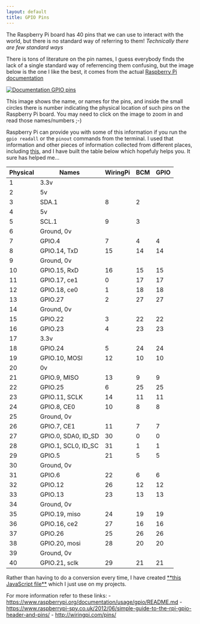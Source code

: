 ```yaml
---
layout: default
title: GPIO Pins
---
```


The Raspberry Pi board has 40 pins that we can use to interact with the world, but there is no standard way of referring to them! _Technically there are few standard ways_

There is tons of literature on the pin names, I guess everybody finds the lack of a single standard way of referrencing them confusing, but the image below is the one I like the best, it comes from the actual <a href="https://www.raspberrypi.org/documentation/usage/gpio/" target="_blank">Raspberry Pi documentation</a>

<a href="/assets/blog/2021-04-18/DocumentationGPIO.png" style="cursor: zoom-in;">![Documentation GPIO pins](/assets/blog/2021-04-18/DocumentationGPIO.png)</a>

This image shows the name, or names for the pins, and inside the small circles there is number indicating the physical location of such pins on the Raspberry Pi board. You may need to click on the image to zoom in and read those names/numbers ;-)

Raspberry Pi can provide you with some of this information if you run the `gpio readall` or the `pinout` commands from the terminal. I used that information and other pieces of information collected from different places, including <a href="http://abyz.me.uk/rpi/pigpio/" target="_blank">this</a>, and I have built the table below which hopefuly helps you. It sure has helped me...

| Physical | Names               | WiringPi | BCM | GPIO |
| -------- | ------------------- | --- | --- | ---- |
| 1        | 3.3v                |     |     |      |
| 2        | 5v                  |     |     |      |
| 3        | SDA.1               | 8   | 2   |      |
| 4        | 5v                  |     |     |      |
| 5        | SCL.1               | 9   | 3   |      |
| 6        | Ground, 0v          |     |     |      |
| 7        | GPIO.4              | 7   | 4   | 4    |
| 8        | GPIO.14, TxD        | 15  | 14  | 14   |
| 9        | Ground, 0v          |     |     |      |
| 10       | GPIO.15, RxD        | 16  | 15  | 15   |
| 11       | GPIO.17, ce1        | 0   | 17  | 17   |
| 12       | GPIO.18, ce0        | 1   | 18  | 18   |
| 13       | GPIO.27             | 2   | 27  | 27   |
| 14       | Ground, 0v          |     |     |      |
| 15       | GPIO.22             | 3   | 22  | 22   |
| 16       | GPIO.23             | 4   | 23  | 23   |
| 17       | 3.3v                |     |     |      |
| 18       | GPIO.24             | 5   | 24  | 24   |
| 19       | GPIO.10, MOSI       | 12  | 10  | 10   |
| 20       | 0v                  |     |     |      |
| 21       | GPIO.9, MISO        | 13  | 9   | 9    |
| 22       | GPIO.25             | 6   | 25  | 25   |
| 23       | GPIO.11, SCLK       | 14  | 11  | 11   |
| 24       | GPIO.8, CE0         | 10  | 8   | 8    |
| 25       | Ground, 0v          |     |     |      |
| 26       | GPIO.7, CE1         | 11  | 7   | 7    |
| 27       | GPIO.0, SDA0, ID_SD | 30  | 0   | 0    |
| 28       | GPIO.1, SCL0, ID_SC | 31  | 1   | 1    |
| 29       | GPIO.5              | 21  | 5   | 5    |
| 30       | Ground, 0v          |     |     |      |
| 31       | GPIO.6              | 22  | 6   | 6    |
| 32       | GPIO.12             | 26  | 12  | 12   |
| 33       | GPIO.13             | 23  | 13  | 13   |
| 34       | Ground, 0v          |     |     |      |
| 35       | GPIO.19, miso       | 24  | 19  | 19   |
| 36       | GPIO.16, ce2        | 27  | 16  | 16   |
| 37       | GPIO.26             | 25  | 26  | 26   |
| 38       | GPIO.20, mosi       | 28  | 20  | 20   |
| 39       | Ground, 0v          |     |     |      |
| 40       | GPIO.21, sclk       | 29  | 21  | 21   |

<p>
Rather than having to do a conversion every time, I have created <a href="https://github.com/eltoroit/etRPIO/blob/master/pins.js" target="_blank">**this JavaScript file**</a> which I just use on my projects.
</p>

<p>
For more information refer to these links:
- <a href="https://www.raspberrypi.org/documentation/usage/gpio/README.md" target="_blank">https://www.raspberrypi.org/documentation/usage/gpio/README.md</a>
- <a href="https://www.raspberrypi-spy.co.uk/2012/06/simple-guide-to-the-rpi-gpio-header-and-pins/" target="_blank">https://www.raspberrypi-spy.co.uk/2012/06/simple-guide-to-the-rpi-gpio-header-and-pins/</a>
- <a href="http://wiringpi.com/pins/" target="_blank">http://wiringpi.com/pins/</a>
</p>
